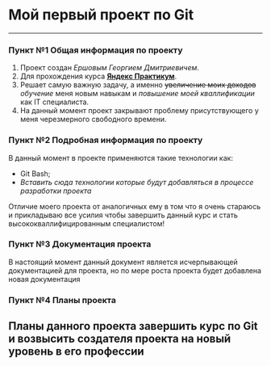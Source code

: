 # Мой первый проект по Git

---

### Пункт №1 Общая информация по проекту

1. Проект создан *Ершовым Георгием Дмитриевичем*.
2. Для прохождения курса [**Яндекс Практикум**](https://practicum.yandex.ru/ "Спасибо Яндекс Практикум за предоставленнную возможность обучаться бесплатно по Вашему курсу!").
3. Решает самую важную задачу, а именно ~~увеличение моих доходов~~ *обучение* меня новым навыкам и *повышение моей кваллификации* как IT специалиста.
4. На данный момент проект закрывают проблему присутствующего у меня черезмерного свободного времени.

### Пункт №2 Подробная информация по проекту

В данный момент в проекте применяются такие технологии как:
- Git Bash;
- *Вставить сюда технологии которые будут добавляться в процессе разработки проекта*

Отличие моего проекта от аналогичных ему в том что я очень стараюсь и прикладываю все усилия чтобы завершить данный курс и стать высококваллифицированным специалистом!

### Пункт №3 Документация проекта

В настоящий момент данный документ является исчерпывающей документацией для проекта, но по мере роста проекта будет добавлена новая документация

### Пункт №4 Планы проекта

## Планы данного проекта завершить курс по Git и возвысить создателя проекта на новый уровень в его профессии

